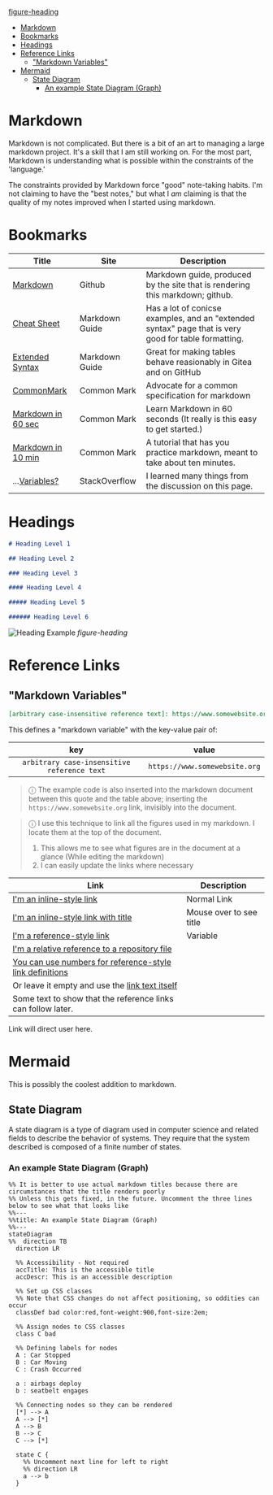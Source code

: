 [figure-heading](.project/_images-for-notes/)

- [Markdown](#markdown)
- [Bookmarks](#bookmarks)
- [Headings](#headings)
- [Reference Links](#reference-links)
  - ["Markdown Variables"](#markdown-variables)
- [Mermaid](#mermaid)
  - [State Diagram](#state-diagram)
    - [An example State Diagram (Graph)](#an-example-state-diagram-graph)

# Markdown

Markdown is not complicated. But there is a bit of an art to managing a large markdown project. It's a skill that I am still working on. For the most part, Markdown is understanding what is possible within the constraints of the 'language.'

The constraints provided by Markdown force "good" note-taking habits. I'm not claiming to have the "best notes," but what I _am_ claiming is that the quality of my notes improved when I started using markdown.

# Bookmarks

| Title                                                                                                                                                          | Site           | Description                                                                                          |
| -------------------------------------------------------------------------------------------------------------------------------------------------------------- | -------------- | ---------------------------------------------------------------------------------------------------- |
| [Markdown](https://docs.github.com/en/get-started/writing-on-github/getting-started-with-writing-and-formatting-on-github/basic-writing-and-formatting-syntax) | Github         | Markdown guide, produced by the site that is rendering this markdown; github.                        |
| [Cheat Sheet](https://www.markdownguide.org/cheat-sheet/)                                                                                                      | Markdown Guide | Has a lot of conicse examples, and an "extended syntax" page that is very good for table formatting. |
| [Extended Syntax](https://www.markdownguide.org/cheat-sheet/)                                                                                                  | Markdown Guide | Great for making tables behave reasionably in Gitea and on GitHub                                    |
| [CommonMark](https://commonmark.org/)                                                                                                                          | Common Mark    | Advocate for a common specification for markdown                                                     |
| [Markdown in 60 sec](https://commonmark.org/help/)                                                                                                             | Common Mark    | Learn Markdown in 60 seconds (It really is this easy to get started.)                                |
| [Markdown in 10 min](https://commonmark.org/help/tutorial/)                                                                                                    | Common Mark    | A tutorial that has you practice markdown, meant to take about ten minutes.                          |
| ...[Variables?](https://stackoverflow.com/questions/24580042/github-markdown-are-macros-and-variables-possible)                                                | StackOverflow  | I learned many things from the discussion on this page.                                              |

# Headings

```markdown
# Heading Level 1

## Heading Level 2

### Heading Level 3

#### Heading Level 4

##### Heading Level 5

###### Heading Level 6
```

![Heading Example](.project/_images-for-notes/../../markdown/headings.png)
_figure-heading_

# Reference Links

## "Markdown Variables"

```markdown
[arbitrary case-insensitive reference text]: https://www.somewebsite.org
```

This defines a "markdown variable" with the key-value pair of:

|                     key                     |             value             |
| :-----------------------------------------: | :---------------------------: |
| `arbitrary case-insensitive reference text` | `https://www.somewebsite.org` |

[arbitrary case-insensitive reference text]: https://www.somewebsite.org

> ⓘ The example code is also inserted into the markdown document between this quote and the table above; inserting the `https://www.somewebsite.org` link, invisibly into the document.

> ⓘ I use this technique to link all the figures used in my markdown. I locate them at the top of the document.
>
> 1. This allows me to see what figures are in the document at a glance (While editing the markdown)
> 2. I can easily update the links where necessary

| Link                                                                                        | Description             |
| ------------------------------------------------------------------------------------------- | ----------------------- |
| [I'm an inline-style link](https://www.somewebsite.com)                                     | Normal Link             |
| [I'm an inline-style link with title](https://www.somewebsite.com "somewebsite's Homepage") | Mouse over to see title |
| [I'm a reference-style link][Arbitrary case-insensitive reference text]                     | Variable                |
| [I'm a relative reference to a repository file](../blob/master/LICENSE)                     |                         |
| [You can use numbers for reference-style link definitions][1]                               |                         |
| Or leave it empty and use the [link text itself]                                            |                         |
| Some text to show that the reference links can follow later.                                |                         |

Link will direct user here.

[1]: http://somewebsite.org
[link text itself]: http://www.somewebsite.com

# Mermaid

This is possibly the coolest addition to markdown.

## State Diagram

A state diagram is a type of diagram used in computer science and related fields to describe the behavior of systems. They require that the system described is composed of a finite number of states.

### An example State Diagram (Graph)

```mermaid
%% It is better to use actual markdown titles because there are circumstances that the title renders poorly
%% Unless this gets fixed, in the future. Uncomment the three lines below to see what that looks like
%%---
%%title: An example State Diagram (Graph)
%%---
stateDiagram
%%  direction TB
  direction LR

  %% Accessibility - Not required
  accTitle: This is the accessible title
  accDescr: This is an accessible description

  %% Set up CSS classes
  %% Note that CSS changes do not affect positioning, so oddities can occur
  classDef bad color:red,font-weight:900,font-size:2em;

  %% Assign nodes to CSS classes
  class C bad

  %% Defining labels for nodes
  A : Car Stopped
  B : Car Moving
  C : Crash Occurred

  a : airbags deploy
  b : seatbelt engages

  %% Connecting nodes so they can be rendered
  [*] --> A
  A --> [*]
  A --> B
  B --> C
  C --> [*]

  state C {
    %% Uncomment next line for left to right
    %% direction LR
    a --> b
  }

```
